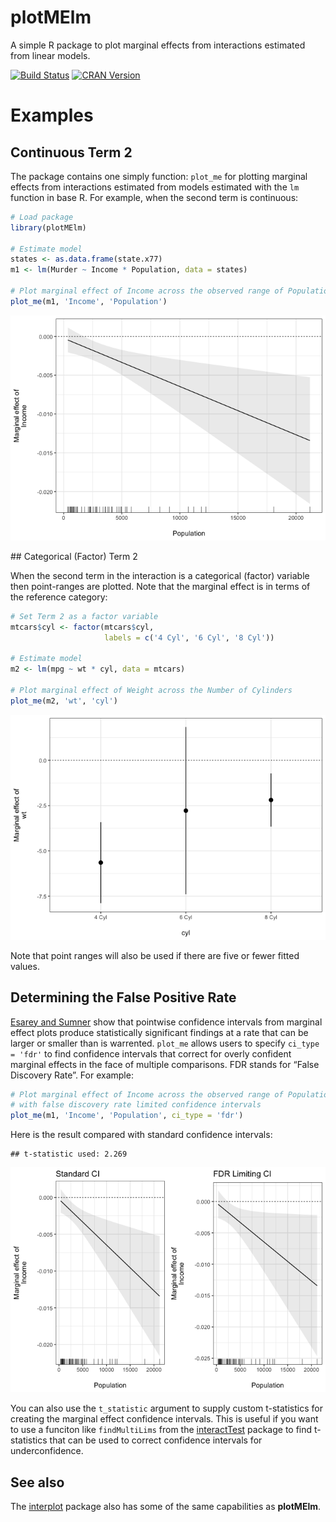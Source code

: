 
# plotMElm

A simple R package to plot marginal effects from interactions estimated
from linear models.

[![Build
Status](https://travis-ci.org/christophergandrud/plotMElm.png)](https://travis-ci.org/christophergandrud/plotMElm)
[![CRAN
Version](http://www.r-pkg.org/badges/version/plotMElm)](http://cran.r-project.org/package=plotMElm)

<!----
![CRAN Downloads](http://cranlogs.r-pkg.org/badges/last-month/plotMElm) ![CRAN Total Downloads](http://cranlogs.r-pkg.org/badges/grand-total/plotMElm)
--->

# Examples

## Continuous Term 2

The package contains one simply function: `plot_me` for plotting
marginal effects from interactions estimated from models estimated with
the `lm` function in base R. For example, when the second term is
continuous:

``` r
# Load package
library(plotMElm)

# Estimate model
states <- as.data.frame(state.x77)
m1 <- lm(Murder ~ Income * Population, data = states)

# Plot marginal effect of Income across the observed range of Population
plot_me(m1, 'Income', 'Population')
```

![](tools/murder-me-example-1.png)<!-- -->

\#\# Categorical (Factor) Term 2

When the second term in the interaction is a categorical (factor)
variable then point-ranges are plotted. Note that the marginal effect is
in terms of the reference category:

``` r
# Set Term 2 as a factor variable
mtcars$cyl <- factor(mtcars$cyl, 
                     labels = c('4 Cyl', '6 Cyl', '8 Cyl'))

# Estimate model
m2 <- lm(mpg ~ wt * cyl, data = mtcars)

# Plot marginal effect of Weight across the Number of Cylinders
plot_me(m2, 'wt', 'cyl')
```

![](tools/cars-example-1.png)<!-- -->

Note that point ranges will also be used if there are five or fewer
fitted values.

## Determining the False Positive Rate

[Esarey and
Sumner](http://jee3.web.rice.edu/interaction-overconfidence.pdf) show
that pointwise confidence intervals from marginal effect plots produce
statistically significant findings at a rate that can be larger or
smaller than is warrented. `plot_me` allows users to specify `ci_type =
'fdr'` to find confidence intervals that correct for overly confident
marginal effects in the face of multiple comparisons. FDR stands for
“False Discovery Rate”. For example:

``` r
# Plot marginal effect of Income across the observed range of Population
# with false discovery rate limited confidence intervals
plot_me(m1, 'Income', 'Population', ci_type = 'fdr')
```

Here is the result compared with standard confidence intervals:

    ## t-statistic used: 2.269

![](tools/unnamed-chunk-2-1.png)<!-- -->

You can also use the `t_statistic` argument to supply custom
t-statistics for creating the marginal effect confidence intervals. This
is useful if you want to use a funciton like `findMultiLims` from the
[interactTest](https://cran.r-project.org/package=interactionTest)
package to find t-statistics that can be used to correct confidence
intervals for underconfidence.

## See also

The [interplot](https://cran.r-project.org/package=interplot) package
also has some of the same capabilities as **plotMElm**.
